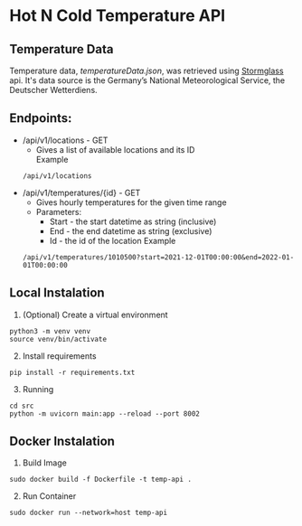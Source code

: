 # Hot N Cold Temperature API

## Temperature Data

Temperature data, *temperatureData.json*, was retrieved using [Stormglass](stormglass.io)
api. It's data source is the Germany’s National Meteorological Service, the Deutscher Wetterdiens.

## Endpoints:

-  /api/v1/locations - GET
    - Gives a list of available locations and its ID   
    Example
    ```
    /api/v1/locations
    ```
-  /api/v1/temperatures/{id} - GET
    - Gives hourly temperatures for the given time range
    - Parameters:
        - Start - the start datetime as string (inclusive)
        - End - the end datetime as string (exclusive)
        - Id - the id of the location
    Example
    ```
    /api/v1/temperatures/1010500?start=2021-12-01T00:00:00&end=2022-01-01T00:00:00
    ```

## Local Instalation

1. (Optional) Create a virtual environment
```
python3 -m venv venv
source venv/bin/activate
```

2. Install requirements
```
pip install -r requirements.txt
```

3. Running 
```
cd src
python -m uvicorn main:app --reload --port 8002
```

## Docker Instalation

1. Build Image
```
sudo docker build -f Dockerfile -t temp-api .
```

2. Run Container
```
sudo docker run --network=host temp-api
```